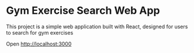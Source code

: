 # Gym Exercise Search Web App

This project is a simple web application built with React, designed for users to search for gym exercises

Open [http://localhost:3000](http://localhost:3000)
